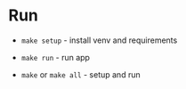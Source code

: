 # Run

- `make setup` - install venv and requirements

- `make run` - run app

- `make` or `make all` - setup and run
